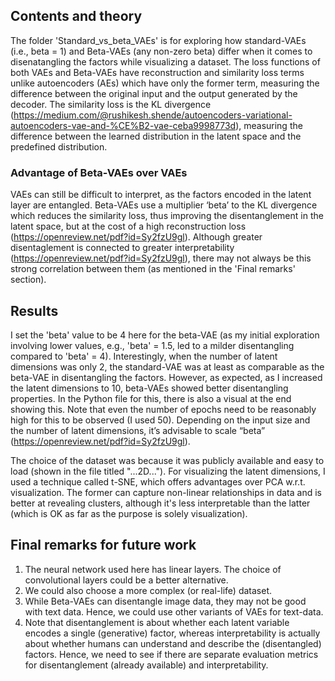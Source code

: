 ## Contents and theory

The folder 'Standard_vs_beta_VAEs' is for exploring how standard-VAEs (i.e., beta = 1) and Beta-VAEs (any non-zero beta) differ when it comes to disenatangling the factors while visualizing a dataset. The loss functions of both VAEs and Beta-VAEs have reconstruction and similarity loss terms unlike autoencoders (AEs) which have only the former term, measuring the difference between the original input and the output generated by the decoder. The similarity loss is the KL divergence (https://medium.com/@rushikesh.shende/autoencoders-variational-autoencoders-vae-and-%CE%B2-vae-ceba9998773d), measuring the difference between the learned distribution in the latent space and the predefined distribution. 

### Advantage of Beta-VAEs over VAEs 
VAEs can still be difficult to interpret, as the factors encoded in the latent layer are entangled. Beta-VAEs use a multiplier ‘beta’ to the KL divergence which reduces the similarity loss, thus improving the disentanglement in the latent space, but at the cost of a high reconstruction loss (https://openreview.net/pdf?id=Sy2fzU9gl). Although greater disentaglement is connected to greater interpretability (https://openreview.net/pdf?id=Sy2fzU9gl), there may not always be this strong correlation between them (as mentioned in the 'Final remarks' section). 

## Results
I set the 'beta' value to be 4 here for the beta-VAE (as my initial exploration involving lower values, e.g., 'beta' = 1.5, led to a milder disentangling compared to 'beta' = 4). Interestingly, when the number of latent dimensions was only 2, the standard-VAE was at least as comparable as the beta-VAE in disentangling the factors. However, as expected, as I increased the latent dimensions to 10, beta-VAEs showed better disentangling properties. In the Python file for this, there is also a visual at the end showing this. Note that even the number of epochs need to be reasonably high for this to be observed (I used 50). Depending on the input size and the number of latent dimensions, it’s advisable to scale “beta” (https://openreview.net/pdf?id=Sy2fzU9gl). 

The choice of the dataset was because it was publicly available and easy to load (shown in the file titled "...2D..."). For visualizing the latent dimensions, I used a technique called t-SNE, which offers advantages over PCA w.r.t. visualization. The former can capture non-linear relationships in data and is better at revealing clusters, although it's less interpretable than the latter (which is OK as far as the purpose is solely visualization).  

## Final remarks for future work
1. The neural network used here has linear layers. The choice of convolutional layers could be a better alternative. 
2. We could also choose a more complex (or real-life) dataset.
3. While Beta-VAEs can disentangle image data, they may not be good with text data. Hence, we could use other variants of VAEs for text-data.
4. Note that disentanglement is about whether each latent variable encodes a single (generative) factor, whereas interpretability is actually about whether humans can understand and describe the (disentangled) factors. Hence, we need to see if there are separate evaluation metrics for disentanglement (already available) and interpretability. 
